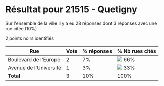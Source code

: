 # Résultat pour 21515 - Quetigny

Sur l'ensemble de la ville il y a eu 28 réponses dont 3 réponses avec une rue citée (10%)

2 points noirs identifiés

| Rue | Vote | % réponses | % Nb rues cités|
|-----|------|------------|----------------|
| Boulevard de l'Europe | 2 | 7% | <img src="../../img/bar_66.gif" />&nbsp;66%|
| Avenue de l'Université | 1 | 3% | <img src="../../img/bar_33.gif" />&nbsp;33%|
| **Total** | 3 | 10% | 100%|
